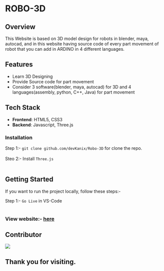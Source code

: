 # ROBO-3D

## Overview

This Website is based on 3D model design for robots in blender, maya, autocad, and in this website having source code of every part movement of robot that you can add in ARDINO in 4 different languages.

## Features

- Learn 3D Designing
- Provide Source code for part movement
- Consider 3 software(blender, maya, autocad) for 3D and 4 languages(assembly, python, C++, Java) for part movement

## Tech Stack

- **Frontend**: HTML5, CSS3
- **Backend**: Javascript, Three.js

### Installation

Step 1:- `git clone github.com/devKanix/Robo-3D` for clone the repo. <br></br>
Steo 2:- Install `Three.js` <br></br>

## Getting Started

If you want to run the project locally, follow these steps:-

Step 1:- `Go Live` in VS-Code <br></br>

### View website:- [here](https://sonal-jk.github.io/Robo-3D/)

## Contributor

<img src="https://contributors-img.web.app/image?repo=sonal-jk/Robo-3D"/>


## Thank you for visiting.

